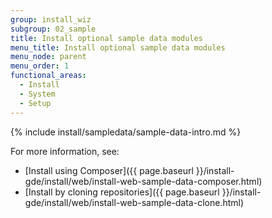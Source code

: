 ```yaml
---
group: install_wiz
subgroup: 02_sample
title: Install optional sample data modules
menu_title: Install optional sample data modules
menu_node: parent
menu_order: 1
functional_areas:
  - Install
  - System
  - Setup
---
```


{% include install/sampledata/sample-data-intro.md %}

For more information, see:

*	[Install using Composer]({{ page.baseurl }}/install-gde/install/web/install-web-sample-data-composer.html)
*	[Install by cloning repositories]({{ page.baseurl }}/install-gde/install/web/install-web-sample-data-clone.html)
